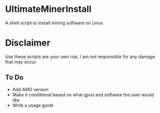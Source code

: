 # UltimateMinerInstall
A shell script to install mining software on Linux

# Disclaimer
Use these scripts are your own risk. I am not responsible for any damage that may occur.

## To Do

* Add AMD version
* Make it conditional based on what gpus and software the user would like
* Write a usage guide
